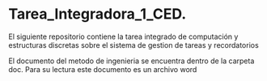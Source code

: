 # Tarea_Integradora_1_CED.
El siguiente repositorio contiene la tarea integrado de computación y estructuras discretas sobre el sistema de gestion de tareas y recordatorios

El documento del metodo de ingenieria se encuentra dentro de la carpeta doc. Para su lectura este documento es un archivo word
